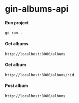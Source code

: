 # gin-albums-api

#### Run project
`go run .`

#### Get albums
`http://localhost:8080/albums`

#### Get album
`http://localhost:8080/albums/:id`

#### Post album
`http://localhost:8080/albums`
